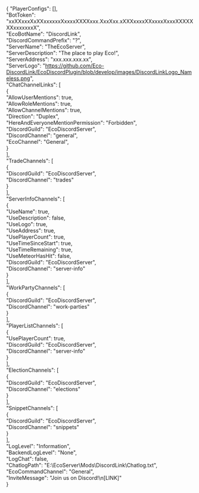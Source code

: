 {
  "PlayerConfigs": [],  
  "BotToken": "xxXXxxxXxXXxxxxxxXxxxxXXXXxxx.XxxXxx.xXXXxxxxXXxxxxXxxxXXXXXXXxxxxxxxX",  
  "EcoBotName": "DiscordLink",  
  "DiscordCommandPrefix": "?",  
  "ServerName": "TheEcoServer",  
  "ServerDescription": "The place to play Eco!",  
  "ServerAddress": "xxx.xxx.xxx.xx",  
  "ServerLogo": "https://github.com/Eco-DiscordLink/EcoDiscordPlugin/blob/develop/images/DiscordLinkLogo_Nameless.png",  
  "ChatChannelLinks": [  
    {  
      "AllowUserMentions": true,  
      "AllowRoleMentions": true,  
      "AllowChannelMentions": true,  
      "Direction": "Duplex",  
      "HereAndEveryoneMentionPermission": "Forbidden",  
      "DiscordGuild": "EcoDiscordServer",  
      "DiscordChannel": "general",  
      "EcoChannel": "General",  
    }  
  ],  
  "TradeChannels": [  
    {  
      "DiscordGuild": "EcoDiscordServer",  
      "DiscordChannel": "trades"  
    }  
  ],  
  "ServerInfoChannels": [  
    {  
      "UseName": true,  
      "UseDescription": false,  
      "UseLogo": true,  
      "UseAddress": true,  
      "UsePlayerCount": true,  
      "UseTimeSinceStart": true,  
      "UseTimeRemaining": true,  
      "UseMeteorHasHit": false,  
      "DiscordGuild": "EcoDiscordServer",  
      "DiscordChannel": "server-info"  
    }  
  ],  
  "WorkPartyChannels": [  
    {  
      "DiscordGuild": "EcoDiscordServer",  
      "DiscordChannel": "work-parties"  
    }  
  ],  
  "PlayerListChannels": [  
    {  
      "UsePlayerCount": true,  
      "DiscordGuild": "EcoDiscordServer",  
      "DiscordChannel": "server-info"  
    }  
  ],  
  "ElectionChannels": [  
    {  
      "DiscordGuild": "EcoDiscordServer",  
      "DiscordChannel": "elections"  
    }  
  ],  
  "SnippetChannels": [  
    {  
      "DiscordGuild": "EcoDiscordServer",  
      "DiscordChannel": "snippets"  
    }  
  ],  
  "LogLevel": "Information",  
  "BackendLogLevel": "None",  
  "LogChat": false,  
  "ChatlogPath": "E:\\EcoServer\\Mods\\DiscordLink\\Chatlog.txt",  
  "EcoCommandChannel": "General",  
  "InviteMessage": "Join us on Discord!\n[LINK]"  
}  
